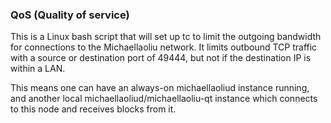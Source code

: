 ### QoS (Quality of service) ###

This is a Linux bash script that will set up tc to limit the outgoing bandwidth for connections to the Michaellaoliu network. It limits outbound TCP traffic with a source or destination port of 49444, but not if the destination IP is within a LAN.

This means one can have an always-on michaellaoliud instance running, and another local michaellaoliud/michaellaoliu-qt instance which connects to this node and receives blocks from it.
